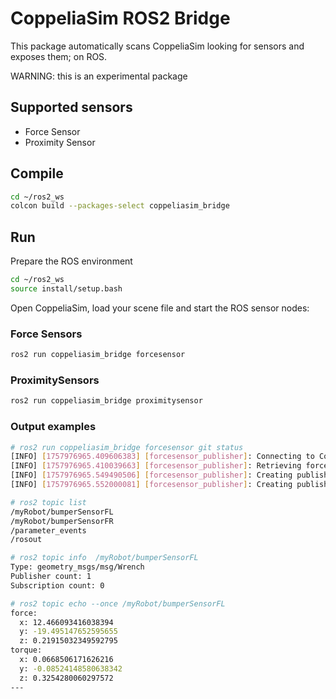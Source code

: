# CoppeliaSim ROS2 Bridge

This package automatically scans CoppeliaSim looking for sensors and exposes them; on ROS.

WARNING: this is an experimental package

## Supported sensors

- Force Sensor
- Proximity Sensor

## Compile

```bash
cd ~/ros2_ws
colcon build --packages-select coppeliasim_bridge
```

## Run

Prepare the ROS environment

```bash
cd ~/ros2_ws
source install/setup.bash
```

Open CoppeliaSim, load your scene file and start the ROS sensor nodes:

### Force Sensors
```bash
ros2 run coppeliasim_bridge forcesensor
```

### ProximitySensors
```bash
ros2 run coppeliasim_bridge proximitysensor
```



### Output examples

```bash
# ros2 run coppeliasim_bridge forcesensor git status
[INFO] [1757976965.409606383] [forcesensor_publisher]: Connecting to CoppeliaSim...
[INFO] [1757976965.410039663] [forcesensor_publisher]: Retrieving force sensor objects...
[INFO] [1757976965.549490506] [forcesensor_publisher]: Creating publisher topic "myRobot/bumperSensorFR"
[INFO] [1757976965.552000081] [forcesensor_publisher]: Creating publisher topic "myRobot/bumperSensorFL"
```


```bash
# ros2 topic list
/myRobot/bumperSensorFL
/myRobot/bumperSensorFR
/parameter_events
/rosout
```

```bash
# ros2 topic info  /myRobot/bumperSensorFL
Type: geometry_msgs/msg/Wrench
Publisher count: 1
Subscription count: 0
```

```bash
# ros2 topic echo --once /myRobot/bumperSensorFL
force:
  x: 12.466093416038394
  y: -19.495147652595655
  z: 0.21915032349592795
torque:
  x: 0.0668506171626216
  y: -0.08524148580638342
  z: 0.3254280060297572
---
```